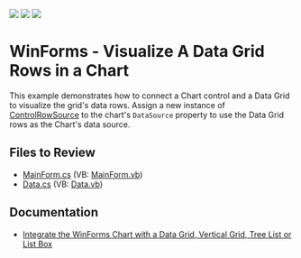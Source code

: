 <!-- default badges list -->
![](https://img.shields.io/endpoint?url=https://codecentral.devexpress.com/api/v1/VersionRange/128575926/17.2.3%2B)
[![](https://img.shields.io/badge/Open_in_DevExpress_Support_Center-FF7200?style=flat-square&logo=DevExpress&logoColor=white)](https://supportcenter.devexpress.com/ticket/details/T554382)
[![](https://img.shields.io/badge/📖_How_to_use_DevExpress_Examples-e9f6fc?style=flat-square)](https://docs.devexpress.com/GeneralInformation/403183)
<!-- default badges end -->

# WinForms - Visualize A Data Grid Rows in a Chart

This example demonstrates how to connect a Chart control and a Data Grid to visualize the grid's data rows.
Assign a new instance of [ControlRowSource](https://docs.devexpress.com/CoreLibraries/DevExpress.Data.Controls.ControlRowSource) to the chart's `DataSource` property to use the Data Grid rows as the Chart's data source.

## Files to Review

* [MainForm.cs](./CS/ControlRowSourceSample/MainForm.cs) (VB: [MainForm.vb](./VB/ControlRowSourceSample/MainForm.vb))
* [Data.cs](./CS/ControlRowSourceSample/Model/Data.cs) (VB: [Data.vb](./VB/ControlRowSourceSample/Model/Data.vb))

## Documentation

* [Integrate the WinForms Chart with a Data Grid, Vertical Grid, Tree List or List Box](https://docs.devexpress.com/WindowsForms/119224/controls-and-libraries/chart-control/provide-data/integration-with-a-data-grid-vertical-grid-tree-list-or-list-box-via-controlrowsource)
